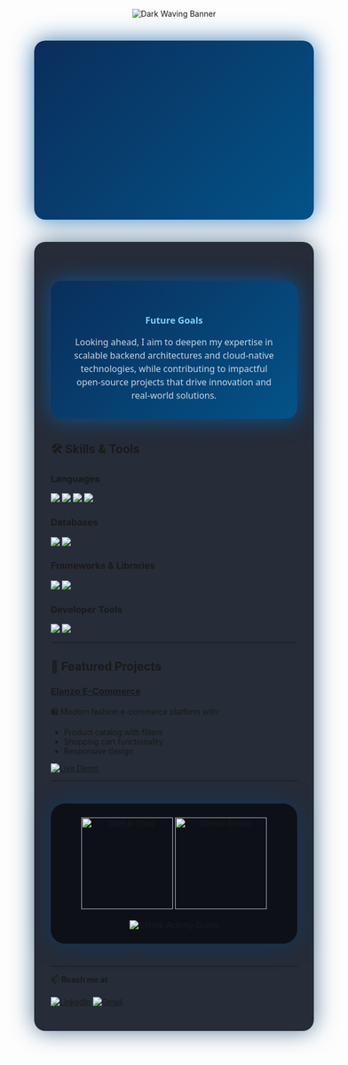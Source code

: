 <!-- 1. Waving Banner with Darker Colorful Gradient -->
<p align="center">
  <img src="https://capsule-render.vercel.app/api?type=waving&color=0e1e40,0a3a66,0c8dc4&height=180&section=header&text=Arafath%20Hossen%20Abir&fontSize=54&fontWeight=900&animation=twinkling" alt="Dark Waving Banner" />
</p>

<!-- About Me Section with Dynamic Fade-in Animation -->

<style>
  @keyframes fadeInUp {
    0% {
      opacity: 0;
      transform: translateY(20px);
    }
    100% {
      opacity: 1;
      transform: translateY(0);
    }
  }
  .fade-in {
    animation: fadeInUp 1s ease forwards;
    opacity: 0;
  }
  .fade-in.delay-1 {
    animation-delay: 0.5s;
  }
  .fade-in.delay-2 {
    animation-delay: 1s;
  }
  .fade-in.delay-3 {
    animation-delay: 1.5s;
  }
  .about-container {
    max-width: 700px;
    margin: 40px auto;
    padding: 24px 30px;
    border-radius: 20px;
    background: linear-gradient(135deg, #0a2e5b, #035388);
    box-shadow: 0 0 40px #0a5ea7cc;
    color: #cbd5e1;
    font-family: 'Segoe UI', Tahoma, Geneva, Verdana, sans-serif;
    text-align: center;
  }
  .about-heading {
    color: #58a6ff;
    font-weight: 900;
    font-size: 34px;
    margin-bottom: 20px;
  }
  .about-text {
    font-size: 16px;
    line-height: 1.6;
  }
</style>

<div class="about-container">
  <h2 class="about-heading fade-in delay-1">About Me</h2>
  <p class="about-text fade-in delay-2">
    Passionate Full-Stack & Backend Developer skilled in Python, React, MySQL, and PostgreSQL.
  </p>
  <p class="about-text fade-in delay-3">
    Expert in Tailwind CSS and Git, focused on clean code and continuous growth. 
    Aiming to master scalable backend systems and contribute to innovative open-source projects.
  </p>
</div>


</div>

<!-- 3. Tech Stack Section with simulated animated badges -->

<div align="left" style="max-width: 900px; margin: 40px auto; background: rgba(15, 22, 35, 0.9); border-radius: 20px; padding: 30px; box-shadow: 0 0 40px #0a3a66aa;">
<!-- About Me Section with Animated Typing and Stylish Box -->

<div align="center" style="max-width: 900px; margin: 40px auto; padding: 30px; border-radius: 20px; background: linear-gradient(135deg, #0a2e5b, #035388); box-shadow: 0 0 40px #0a5ea7cc; color: #cbd5e1; font-family: 'Segoe UI', Tahoma, Geneva, Verdana, sans-serif;">

  <h2 style="color: #58a6ff; font-weight: 900; margin-bottom: 15px;">


  <h3 style="color: #7dd3fc; margin-top: 30px; font-weight: 700;">
    Future Goals
  </h3>

  <p style="font-size: 16px; line-height: 1.5; max-width: 700px; margin: auto;">
    Looking ahead, I aim to deepen my expertise in scalable backend architectures and cloud-native technologies, while contributing to impactful open-source projects that drive innovation and real-world solutions.
  </p>

</div>


## 🛠 Skills & Tools

### Languages
<p>
  <img src="https://img.shields.io/badge/Python-3776AB?style=for-the-badge&logo=python&logoColor=white" />
  <img src="https://img.shields.io/badge/JavaScript-F7DF1E?style=for-the-badge&logo=javascript&logoColor=black" />
  <img src="https://img.shields.io/badge/HTML5-E34F26?style=for-the-badge&logo=html5&logoColor=white" />
  <img src="https://img.shields.io/badge/CSS3-1572B6?style=for-the-badge&logo=css3&logoColor=white" />
</p>

### Databases
<p>
  <img src="https://img.shields.io/badge/MySQL-4479A1?style=for-the-badge&logo=mysql&logoColor=white" />
  <img src="https://img.shields.io/badge/PostgreSQL-4169E1?style=for-the-badge&logo=postgresql&logoColor=white" />
</p>

### Frameworks & Libraries
<p>
  <img src="https://img.shields.io/badge/React-20232A?style=for-the-badge&logo=react&logoColor=61DAFB" />
  <img src="https://img.shields.io/badge/Tailwind_CSS-38B2AC?style=for-the-badge&logo=tailwind-css&logoColor=white" />
</p>

### Developer Tools
<p>
  <img src="https://img.shields.io/badge/Git-F05032?style=for-the-badge&logo=git&logoColor=white" />
  <img src="https://img.shields.io/badge/GitHub-181717?style=for-the-badge&logo=github&logoColor=white" />
</p>

---


## 🚀 Featured Projects

### [Elanzo E-Commerce](https://github.com/Arafath-Abir/Elanzo-An-E-Commerce-Platform)
🛍️ Modern fashion e-commerce platform with:
- Product catalog with filters
- Shopping cart functionality
- Responsive design

[![Live Demo](https://img.shields.io/badge/View_Live_Demo-4285F4?style=for-the-badge&logo=google-chrome&logoColor=white)](https://elanzo-demo.vercel.app)

---


<!-- 5. GitHub stats with dark blue glow -->
<p align="center" style="background: rgba(10, 15, 20, 0.9); border-radius: 25px; padding: 25px; max-width: 900px; margin: 40px auto; box-shadow: 0 0 40px #0a3a66bb;">
  <img height="165" src="https://github-readme-stats.vercel.app/api?username=Arafath-Abir&show_icons=true&theme=tokyonight&hide_border=true" alt="GitHub Stats" />
  <img height="165" src="https://streak-stats.demolab.com?user=Arafath-Abir&theme=tokyonight&hide_border=true" alt="GitHub Streak" />
  <br /><br />
  <img src="https://github-readme-activity-graph.vercel.app/graph?username=Arafath-Abir&theme=react-dark&area=true&hide_border=true" alt="GitHub Activity Graph" />
</p>

---

📫 **Reach me at**  
<br>
[![LinkedIn](https://img.shields.io/badge/-LinkedIn-blue?style=for-the-badge&logo=linkedin&logoColor=white)](https://linkedin.com/in/arafath-abir)
[![Gmail](https://img.shields.io/badge/-Email-red?style=for-the-badge&logo=gmail&logoColor=white)](mailto:arafathabir07@gmail.com)
